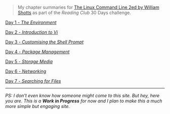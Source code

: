 > My chapter summaries for [The Linux Command Line 2ed by William Shotts](https://nostarch.com/tlcl2) as part of the _Reading Club_ 30 Days challenge.

[Day 1 - _The Environment_](./c11.md)

[Day 2 - _Introduction to Vi_](./c12.md)

[Day 3 - _Customising the Shell Prompt_](./c13.md)

[Day 4 - _Package Management_](./c14.md)

[Day 5 - _Storage Media_](./c15.md)

[Day 6 - _Networking_](./c16.md)

[Day 7 - _Searching for Files_](./c17.md)

-----

_PS: I don't even know how someone might come to this site. But hey, here you are. This is a __Work in Progress__ for now and I plan to make this a much more simple but engaging site._